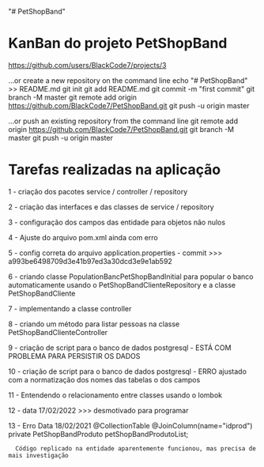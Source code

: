 "# PetShopBand" 

# KanBan do projeto PetShopBand
https://github.com/users/BlackCode7/projects/3

…or create a new repository on the command line
echo "# PetShopBand" >> README.md
git init
git add README.md
git commit -m "first commit"
git branch -M master
git remote add origin https://github.com/BlackCode7/PetShopBand.git
git push -u origin master

…or push an existing repository from the command line
git remote add origin https://github.com/BlackCode7/PetShopBand.git
git branch -M master
git push -u origin master

# Tarefas realizadas na aplicação

1 - criação dos pacotes service / controller / repository

2 - criação das interfaces e das classes de service / repository

3 - configuração dos campos das entidade para objetos não nulos

4 - Ajuste do arquivo pom.xml ainda com erro

5 - config correta do arquivo application.properties - commit >>> a993be6498709d3e41b97ed3a30dcd3e9e1ab592

6 - criando classe PopulationBancPetShopBandInitial para popular o banco automaticamente usando o PetShopBandClienteRepository e a classe PetShopBandCliente

7 - implementando a classe controller

8 - criando um método para listar pessoas na classe PetShopBandClienteController

9 -  criação de script para o banco de dados postgresql - ESTÁ COM PROBLEMA PARA PERSISTIR OS DADOS

10 - criação de script para o banco de dados postgresql - ERRO ajustado com a normatização dos nomes das tabelas o dos campos

11 - Entendendo o relacionamento entre classes usando o lombok

12 - data 17/02/2022 >>> desmotivado para programar

13 - Erro Data 18/02/2021
      @CollectionTable
	    @JoinColumn(name="idprod")
	    private PetShopBandProduto petShopBandProdutoList;
      
      Código replicado na entidade aparentemente funcionou, mas precisa de mais investigação
      
      

